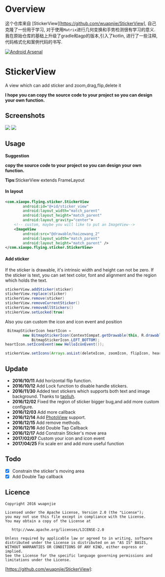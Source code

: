 

# Overview

这个仓库来自 [StickerView][https://github.com/wuapnjie/StickerView], 自己克隆了一份用于学习, 对于使用`Matrix`进行几何变换和手势检测很有学习的意义. 我在原始仓库的基础上升级了gradle和agp的版本,引入了kotlin, 进行了一些注释, 代码格式化和案例代码的书写.





[![Android Arsenal](https://img.shields.io/badge/Android%20Arsenal-StickerView-brightgreen.svg?style=flat)]() 

StickerView
=========

A view which can add sticker and zoom,drag,flip,delete it

**I hope you can copy the source code to your project so you can design your own function.**

## Screenshots
![](https://github.com/wuapnjie/StickerView/blob/master/screenshots/screenshot1.png)
![](https://github.com/wuapnjie/StickerView/blob/master/screenshots/screenshot2.png)

## Usage

**Suggestion**

**copy the source code to your project so you can design your own function.**


**Tips**:StickerView extends FrameLayout
#### In layout
```xml
<com.xiaopo.flying.sticker.StickerView
        android:id="@+id/sticker_view"
        android:layout_width="match_parent"
        android:layout_height="match_parent"
        android:layout_gravity="center">
    <!-- custom, maybe you will like to put an ImageView--> 
    <ImageView
        android:src="@drawable/haizewang_2"
        android:layout_width="match_parent"
        android:layout_height="match_parent" />
</com.xiaopo.flying.sticker.StickerView>
```
#### Add sticker
If the sticker is drawable, it's intrinsic width and height can not be zero.
If the sticker is text, you can set text color, font and alignment and the region which holds the text.

```java
stickerView.addSticker(sticker)
stickerView.replace(sticker)
stickerView.remove(sticker)
stickerView.removeCurrentSticker()
stickerView.removeAllStickers()
stcikerView.setLocked(true)
```

Also you can custom the icon and icon event and position

```java
 BitmapStickerIcon heartIcon =
        new BitmapStickerIcon(ContextCompat.getDrawable(this, R.drawable.ic_favorite_white_24dp),
            BitmapStickerIcon.LEFT_BOTTOM);
heartIcon.setIconEvent(new HelloIconEvent());

stickerView.setIcons(Arrays.asList(deleteIcon, zoomIcon, flipIcon, heartIcon));
```

## Update

* **2016/10/11** Add horizontal flip function.
* **2016/10/12** Add Lock function to disable handle stickers.
* **2016/11/30** Added text stickers which supports both text and image background. Thanks to [taoliuh](https://github.com/taoliuh).
* **2016/12/02** Fixed the region of sticker bigger bug,and add more custom configure.
* **2016/12/03** Add more callback
* **2016/12/14** Add [PhotoView](https://github.com/chrisbanes/PhotoView) support.
* **2016/12/15** Add remove methods.
* **2016/12/16** Add Double Tap Callback
* **2016/12/17** Add Constrain Sticker's move area
* **2017/02/07** Custom your icon and icon event
* **2017/04/25** Fix scale err and add more useful function

## Todo
- [x] Constrain the sticker's moving area
- [x] Add Double Tap callback

## Licence

```
Copyright 2016 wuapnjie

Licensed under the Apache License, Version 2.0 (the "License");
you may not use this file except in compliance with the License.
You may obtain a copy of the License at

   http://www.apache.org/licenses/LICENSE-2.0

Unless required by applicable law or agreed to in writing, software
distributed under the License is distributed on an "AS IS" BASIS,
WITHOUT WARRANTIES OR CONDITIONS OF ANY KIND, either express or implied.
See the License for the specific language governing permissions and
limitations under the License.
```



[https://github.com/wuapnjie/StickerView]: 
